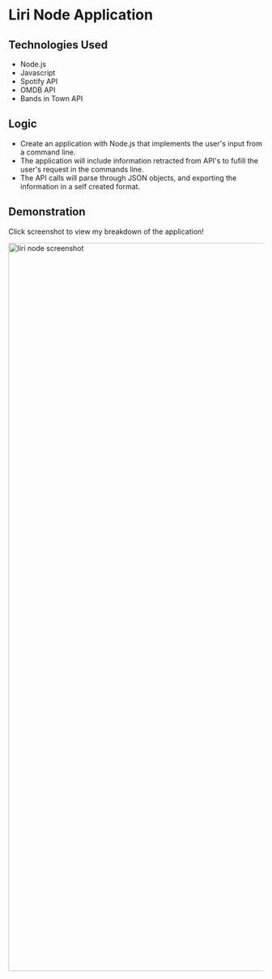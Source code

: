 <h1> Liri Node Application </h1>

<h2> Technologies Used </h2>
<ul>
  <li> Node.js </li>
  <li> Javascript </li>
  <li> Spotify API </li>
  <li> OMDB API </li>
  <li> Bands in Town API </li>
 </ul>
 
 <h2> Logic </h2>
 <ul>
  
  <li> Create an application with Node.js that implements the user's input from a command line. </li>

   <li> The application will include information retracted from API's to fufill the user's request in the commands line. </li>
  <li> The API calls will parse through JSON objects, and exporting the information in a self created format. </li>
  </ul>

<h2> Demonstration </h2>

<p> Click screenshot to view my breakdown of the application!</p>

<a href="https://youtu.be/DpiEvyViK-A">
                        <img <img width="1440" alt="liri node screenshot" src="https://user-images.githubusercontent.com/43662571/57199050-78a90680-6f2f-11e9-846b-90375fb6079c.png">
</a>

